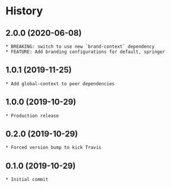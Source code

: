 # History

## 2.0.0 (2020-06-08)
    * BREAKING: switch to use new `brand-context` dependency
    * FEATURE: Add branding configurations for default, springer

## 1.0.1 (2019-11-25)
    * Add global-context to peer dependencies

## 1.0.0 (2019-10-29)
    * Production release

## 0.2.0 (2019-10-29)
    * Forced version bump to kick Travis

## 0.1.0 (2019-10-29)
    * Initial commit
